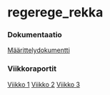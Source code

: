 # regerege_rekka

### Dokumentaatio
[Määrittelydokumentti](https://github.com/Hiipivahalko/regerege_rekka/blob/master/documentation/definition.md)

### Viikkoraportit

[Viikko 1](https://github.com/Hiipivahalko/regerege_rekka/blob/master/documentation/weeklyRaports/week1.md)
[Viikko 2](https://github.com/Hiipivahalko/regerege_rekka/blob/master/documentation/weeklyRaports/week2.md)
[Viikko 3](https://github.com/Hiipivahalko/regerege_rekka/blob/master/documentation/weeklyRaports/week3.md)

